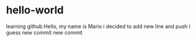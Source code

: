# hello-world
learning github
Hello, my name is Mario
i decided to add new line and push i guess
new commit
new commit
